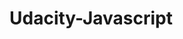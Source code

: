 Udacity-Javascript
==================
<!DOCTYPE html>
<head><title>First<title></head>
<body><h1>HELLO WORLD!!!</h1></body>
